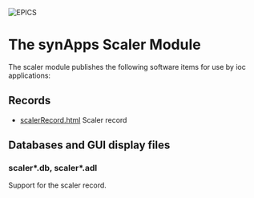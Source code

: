 ![EPICS](https://epics.anl.gov/bcda/Images/logo101.gif)

# The synApps Scaler Module

The scaler module publishes the following software items for use by ioc
applications:

## Records

* [scalerRecord.html](https://htmlpreview.github.io/?https://github.com/epics-modules/scaler/blob/master/documentation/scalerRecord.html)    Scaler record

## Databases and GUI display files

### scaler*.db, scaler*.adl

Support for the scaler record.
